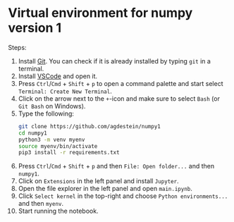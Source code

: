 # Virtual environment for numpy version 1

Steps:

1. Install [Git](https://git-scm.com/downloads). You can check if it is already installed by typing `git` in a terminal.
2. Install [VSCode](https://code.visualstudio.com/) and open it.
3. Press `Ctrl`/`Cmd` + `Shift` + `p` to open a command palette and start select `Terminal: Create New Terminal`.
4. Click on the arrow next to the `+`-icon and make sure to select `Bash` (or `Git Bash` on Windows).
5. Type the following:
    ```sh
    git clone https://github.com/agdestein/numpy1
    cd numpy1
    python3 -m venv myenv
    source myenv/bin/activate
    pip3 install -r requirements.txt
    ```
6. Press `Ctrl`/`Cmd` + `Shift` + `p` and then `File: Open folder...` and then `numpy1`.
7. Click on `Extensions` in the left panel and install `Jupyter`.
8. Open the file explorer in the left panel and open `main.ipynb`.
9. Click `Select kernel` in the top-right and choose `Python environments...` and then `myenv`.
10. Start running the notebook.
